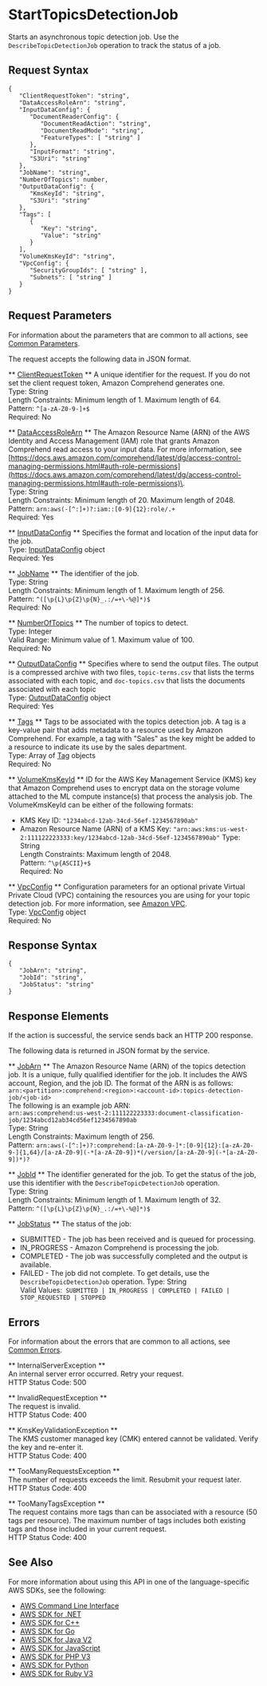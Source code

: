 # StartTopicsDetectionJob<a name="API_StartTopicsDetectionJob"></a>

Starts an asynchronous topic detection job\. Use the `DescribeTopicDetectionJob` operation to track the status of a job\.

## Request Syntax<a name="API_StartTopicsDetectionJob_RequestSyntax"></a>

```
{
   "ClientRequestToken": "string",
   "DataAccessRoleArn": "string",
   "InputDataConfig": { 
      "DocumentReaderConfig": { 
         "DocumentReadAction": "string",
         "DocumentReadMode": "string",
         "FeatureTypes": [ "string" ]
      },
      "InputFormat": "string",
      "S3Uri": "string"
   },
   "JobName": "string",
   "NumberOfTopics": number,
   "OutputDataConfig": { 
      "KmsKeyId": "string",
      "S3Uri": "string"
   },
   "Tags": [ 
      { 
         "Key": "string",
         "Value": "string"
      }
   ],
   "VolumeKmsKeyId": "string",
   "VpcConfig": { 
      "SecurityGroupIds": [ "string" ],
      "Subnets": [ "string" ]
   }
}
```

## Request Parameters<a name="API_StartTopicsDetectionJob_RequestParameters"></a>

For information about the parameters that are common to all actions, see [Common Parameters](CommonParameters.md)\.

The request accepts the following data in JSON format\.

 ** [ClientRequestToken](#API_StartTopicsDetectionJob_RequestSyntax) **   <a name="comprehend-StartTopicsDetectionJob-request-ClientRequestToken"></a>
A unique identifier for the request\. If you do not set the client request token, Amazon Comprehend generates one\.  
Type: String  
Length Constraints: Minimum length of 1\. Maximum length of 64\.  
Pattern: `^[a-zA-Z0-9-]+$`   
Required: No

 ** [DataAccessRoleArn](#API_StartTopicsDetectionJob_RequestSyntax) **   <a name="comprehend-StartTopicsDetectionJob-request-DataAccessRoleArn"></a>
The Amazon Resource Name \(ARN\) of the AWS Identity and Access Management \(IAM\) role that grants Amazon Comprehend read access to your input data\. For more information, see [https://docs.aws.amazon.com/comprehend/latest/dg/access-control-managing-permissions.html#auth-role-permissions](https://docs.aws.amazon.com/comprehend/latest/dg/access-control-managing-permissions.html#auth-role-permissions)\.  
Type: String  
Length Constraints: Minimum length of 20\. Maximum length of 2048\.  
Pattern: `arn:aws(-[^:]+)?:iam::[0-9]{12}:role/.+`   
Required: Yes

 ** [InputDataConfig](#API_StartTopicsDetectionJob_RequestSyntax) **   <a name="comprehend-StartTopicsDetectionJob-request-InputDataConfig"></a>
Specifies the format and location of the input data for the job\.  
Type: [InputDataConfig](API_InputDataConfig.md) object  
Required: Yes

 ** [JobName](#API_StartTopicsDetectionJob_RequestSyntax) **   <a name="comprehend-StartTopicsDetectionJob-request-JobName"></a>
The identifier of the job\.  
Type: String  
Length Constraints: Minimum length of 1\. Maximum length of 256\.  
Pattern: `^([\p{L}\p{Z}\p{N}_.:/=+\-%@]*)$`   
Required: No

 ** [NumberOfTopics](#API_StartTopicsDetectionJob_RequestSyntax) **   <a name="comprehend-StartTopicsDetectionJob-request-NumberOfTopics"></a>
The number of topics to detect\.  
Type: Integer  
Valid Range: Minimum value of 1\. Maximum value of 100\.  
Required: No

 ** [OutputDataConfig](#API_StartTopicsDetectionJob_RequestSyntax) **   <a name="comprehend-StartTopicsDetectionJob-request-OutputDataConfig"></a>
Specifies where to send the output files\. The output is a compressed archive with two files, `topic-terms.csv` that lists the terms associated with each topic, and `doc-topics.csv` that lists the documents associated with each topic  
Type: [OutputDataConfig](API_OutputDataConfig.md) object  
Required: Yes

 ** [Tags](#API_StartTopicsDetectionJob_RequestSyntax) **   <a name="comprehend-StartTopicsDetectionJob-request-Tags"></a>
Tags to be associated with the topics detection job\. A tag is a key\-value pair that adds metadata to a resource used by Amazon Comprehend\. For example, a tag with "Sales" as the key might be added to a resource to indicate its use by the sales department\.  
Type: Array of [Tag](API_Tag.md) objects  
Required: No

 ** [VolumeKmsKeyId](#API_StartTopicsDetectionJob_RequestSyntax) **   <a name="comprehend-StartTopicsDetectionJob-request-VolumeKmsKeyId"></a>
ID for the AWS Key Management Service \(KMS\) key that Amazon Comprehend uses to encrypt data on the storage volume attached to the ML compute instance\(s\) that process the analysis job\. The VolumeKmsKeyId can be either of the following formats:  
+ KMS Key ID: `"1234abcd-12ab-34cd-56ef-1234567890ab"` 
+ Amazon Resource Name \(ARN\) of a KMS Key: `"arn:aws:kms:us-west-2:111122223333:key/1234abcd-12ab-34cd-56ef-1234567890ab"` 
Type: String  
Length Constraints: Maximum length of 2048\.  
Pattern: `^\p{ASCII}+$`   
Required: No

 ** [VpcConfig](#API_StartTopicsDetectionJob_RequestSyntax) **   <a name="comprehend-StartTopicsDetectionJob-request-VpcConfig"></a>
Configuration parameters for an optional private Virtual Private Cloud \(VPC\) containing the resources you are using for your topic detection job\. For more information, see [Amazon VPC](https://docs.aws.amazon.com/vpc/latest/userguide/what-is-amazon-vpc.html)\.   
Type: [VpcConfig](API_VpcConfig.md) object  
Required: No

## Response Syntax<a name="API_StartTopicsDetectionJob_ResponseSyntax"></a>

```
{
   "JobArn": "string",
   "JobId": "string",
   "JobStatus": "string"
}
```

## Response Elements<a name="API_StartTopicsDetectionJob_ResponseElements"></a>

If the action is successful, the service sends back an HTTP 200 response\.

The following data is returned in JSON format by the service\.

 ** [JobArn](#API_StartTopicsDetectionJob_ResponseSyntax) **   <a name="comprehend-StartTopicsDetectionJob-response-JobArn"></a>
The Amazon Resource Name \(ARN\) of the topics detection job\. It is a unique, fully qualified identifier for the job\. It includes the AWS account, Region, and the job ID\. The format of the ARN is as follows:  
 `arn:<partition>:comprehend:<region>:<account-id>:topics-detection-job/<job-id>`   
The following is an example job ARN:  
 `arn:aws:comprehend:us-west-2:111122223333:document-classification-job/1234abcd12ab34cd56ef1234567890ab`   
Type: String  
Length Constraints: Maximum length of 256\.  
Pattern: `arn:aws(-[^:]+)?:comprehend:[a-zA-Z0-9-]*:[0-9]{12}:[a-zA-Z0-9-]{1,64}/[a-zA-Z0-9](-*[a-zA-Z0-9])*(/version/[a-zA-Z0-9](-*[a-zA-Z0-9])*)?` 

 ** [JobId](#API_StartTopicsDetectionJob_ResponseSyntax) **   <a name="comprehend-StartTopicsDetectionJob-response-JobId"></a>
The identifier generated for the job\. To get the status of the job, use this identifier with the `DescribeTopicDetectionJob` operation\.  
Type: String  
Length Constraints: Minimum length of 1\. Maximum length of 32\.  
Pattern: `^([\p{L}\p{Z}\p{N}_.:/=+\-%@]*)$` 

 ** [JobStatus](#API_StartTopicsDetectionJob_ResponseSyntax) **   <a name="comprehend-StartTopicsDetectionJob-response-JobStatus"></a>
The status of the job:   
+ SUBMITTED \- The job has been received and is queued for processing\.
+ IN\_PROGRESS \- Amazon Comprehend is processing the job\.
+ COMPLETED \- The job was successfully completed and the output is available\.
+ FAILED \- The job did not complete\. To get details, use the `DescribeTopicDetectionJob` operation\.
Type: String  
Valid Values:` SUBMITTED | IN_PROGRESS | COMPLETED | FAILED | STOP_REQUESTED | STOPPED` 

## Errors<a name="API_StartTopicsDetectionJob_Errors"></a>

For information about the errors that are common to all actions, see [Common Errors](CommonErrors.md)\.

 ** InternalServerException **   
An internal server error occurred\. Retry your request\.  
HTTP Status Code: 500

 ** InvalidRequestException **   
The request is invalid\.  
HTTP Status Code: 400

 ** KmsKeyValidationException **   
The KMS customer managed key \(CMK\) entered cannot be validated\. Verify the key and re\-enter it\.  
HTTP Status Code: 400

 ** TooManyRequestsException **   
The number of requests exceeds the limit\. Resubmit your request later\.  
HTTP Status Code: 400

 ** TooManyTagsException **   
The request contains more tags than can be associated with a resource \(50 tags per resource\)\. The maximum number of tags includes both existing tags and those included in your current request\.   
HTTP Status Code: 400

## See Also<a name="API_StartTopicsDetectionJob_SeeAlso"></a>

For more information about using this API in one of the language\-specific AWS SDKs, see the following:
+  [AWS Command Line Interface](https://docs.aws.amazon.com/goto/aws-cli/comprehend-2017-11-27/StartTopicsDetectionJob) 
+  [AWS SDK for \.NET](https://docs.aws.amazon.com/goto/DotNetSDKV3/comprehend-2017-11-27/StartTopicsDetectionJob) 
+  [AWS SDK for C\+\+](https://docs.aws.amazon.com/goto/SdkForCpp/comprehend-2017-11-27/StartTopicsDetectionJob) 
+  [AWS SDK for Go](https://docs.aws.amazon.com/goto/SdkForGoV1/comprehend-2017-11-27/StartTopicsDetectionJob) 
+  [AWS SDK for Java V2](https://docs.aws.amazon.com/goto/SdkForJavaV2/comprehend-2017-11-27/StartTopicsDetectionJob) 
+  [AWS SDK for JavaScript](https://docs.aws.amazon.com/goto/AWSJavaScriptSDK/comprehend-2017-11-27/StartTopicsDetectionJob) 
+  [AWS SDK for PHP V3](https://docs.aws.amazon.com/goto/SdkForPHPV3/comprehend-2017-11-27/StartTopicsDetectionJob) 
+  [AWS SDK for Python](https://docs.aws.amazon.com/goto/boto3/comprehend-2017-11-27/StartTopicsDetectionJob) 
+  [AWS SDK for Ruby V3](https://docs.aws.amazon.com/goto/SdkForRubyV3/comprehend-2017-11-27/StartTopicsDetectionJob) 